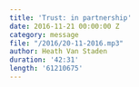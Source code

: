 ```yaml
---
title: 'Trust: in partnership'
date: 2016-11-21 00:00:00 Z
category: message
file: "/2016/20-11-2016.mp3"
author: Heath Van Staden
duration: '42:31'
length: '61210675'
---
```

